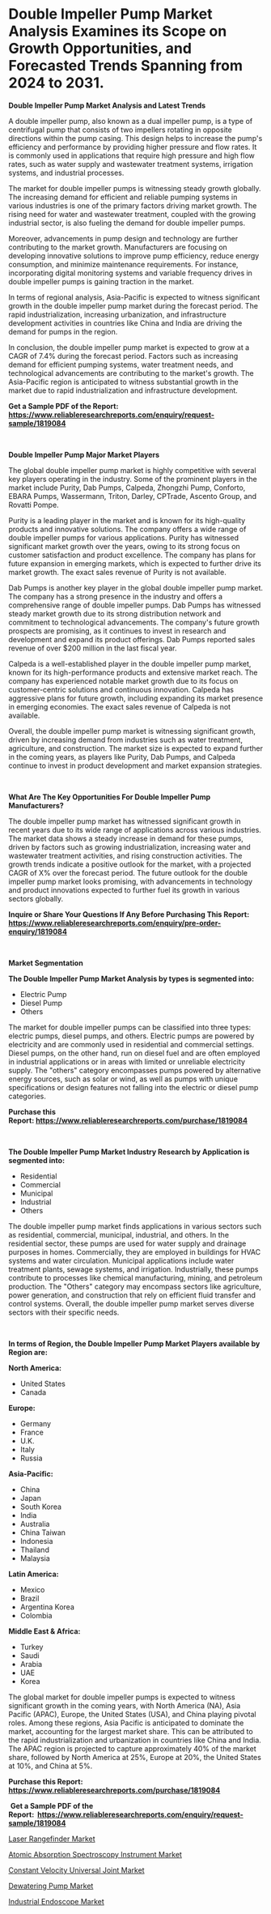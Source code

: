 <p><h1>Double Impeller Pump Market Analysis Examines its Scope on Growth Opportunities, and Forecasted Trends Spanning from 2024 to 2031.</h1></p><p><strong>Double Impeller Pump Market Analysis and Latest Trends</strong></p>
<p><p>A double impeller pump, also known as a dual impeller pump, is a type of centrifugal pump that consists of two impellers rotating in opposite directions within the pump casing. This design helps to increase the pump's efficiency and performance by providing higher pressure and flow rates. It is commonly used in applications that require high pressure and high flow rates, such as water supply and wastewater treatment systems, irrigation systems, and industrial processes.</p><p>The market for double impeller pumps is witnessing steady growth globally. The increasing demand for efficient and reliable pumping systems in various industries is one of the primary factors driving market growth. The rising need for water and wastewater treatment, coupled with the growing industrial sector, is also fueling the demand for double impeller pumps.</p><p>Moreover, advancements in pump design and technology are further contributing to the market growth. Manufacturers are focusing on developing innovative solutions to improve pump efficiency, reduce energy consumption, and minimize maintenance requirements. For instance, incorporating digital monitoring systems and variable frequency drives in double impeller pumps is gaining traction in the market.</p><p>In terms of regional analysis, Asia-Pacific is expected to witness significant growth in the double impeller pump market during the forecast period. The rapid industrialization, increasing urbanization, and infrastructure development activities in countries like China and India are driving the demand for pumps in the region.</p><p>In conclusion, the double impeller pump market is expected to grow at a CAGR of 7.4% during the forecast period. Factors such as increasing demand for efficient pumping systems, water treatment needs, and technological advancements are contributing to the market's growth. The Asia-Pacific region is anticipated to witness substantial growth in the market due to rapid industrialization and infrastructure development.</p></p>
<p><strong>Get a Sample PDF of the Report:&nbsp; <a href="https://www.reliableresearchreports.com/enquiry/request-sample/1819084">https://www.reliableresearchreports.com/enquiry/request-sample/1819084</a></strong></p>
<p>&nbsp;</p>
<p><strong>Double Impeller Pump Major Market Players</strong></p>
<p><p>The global double impeller pump market is highly competitive with several key players operating in the industry. Some of the prominent players in the market include Purity, Dab Pumps, Calpeda, Zhongzhi Pump, Conforto, EBARA Pumps, Wassermann, Triton, Darley, CPTrade, Ascento Group, and Rovatti Pompe.</p><p>Purity is a leading player in the market and is known for its high-quality products and innovative solutions. The company offers a wide range of double impeller pumps for various applications. Purity has witnessed significant market growth over the years, owing to its strong focus on customer satisfaction and product excellence. The company has plans for future expansion in emerging markets, which is expected to further drive its market growth. The exact sales revenue of Purity is not available.</p><p>Dab Pumps is another key player in the global double impeller pump market. The company has a strong presence in the industry and offers a comprehensive range of double impeller pumps. Dab Pumps has witnessed steady market growth due to its strong distribution network and commitment to technological advancements. The company's future growth prospects are promising, as it continues to invest in research and development and expand its product offerings. Dab Pumps reported sales revenue of over $200 million in the last fiscal year.</p><p>Calpeda is a well-established player in the double impeller pump market, known for its high-performance products and extensive market reach. The company has experienced notable market growth due to its focus on customer-centric solutions and continuous innovation. Calpeda has aggressive plans for future growth, including expanding its market presence in emerging economies. The exact sales revenue of Calpeda is not available.</p><p>Overall, the double impeller pump market is witnessing significant growth, driven by increasing demand from industries such as water treatment, agriculture, and construction. The market size is expected to expand further in the coming years, as players like Purity, Dab Pumps, and Calpeda continue to invest in product development and market expansion strategies.</p></p>
<p>&nbsp;</p>
<p><strong>What Are The Key Opportunities For Double Impeller Pump Manufacturers?</strong></p>
<p><p>The double impeller pump market has witnessed significant growth in recent years due to its wide range of applications across various industries. The market data shows a steady increase in demand for these pumps, driven by factors such as growing industrialization, increasing water and wastewater treatment activities, and rising construction activities. The growth trends indicate a positive outlook for the market, with a projected CAGR of X% over the forecast period. The future outlook for the double impeller pump market looks promising, with advancements in technology and product innovations expected to further fuel its growth in various sectors globally.</p></p>
<p><strong>Inquire or Share Your Questions If Any Before Purchasing This Report: <a href="https://www.reliableresearchreports.com/enquiry/pre-order-enquiry/1819084">https://www.reliableresearchreports.com/enquiry/pre-order-enquiry/1819084</a></strong></p>
<p>&nbsp;</p>
<p><strong>Market Segmentation</strong></p>
<p><strong>The Double Impeller Pump Market Analysis by types is segmented into:</strong></p>
<p><ul><li>Electric Pump</li><li>Diesel Pump</li><li>Others</li></ul></p>
<p><p>The market for double impeller pumps can be classified into three types: electric pumps, diesel pumps, and others. Electric pumps are powered by electricity and are commonly used in residential and commercial settings. Diesel pumps, on the other hand, run on diesel fuel and are often employed in industrial applications or in areas with limited or unreliable electricity supply. The "others" category encompasses pumps powered by alternative energy sources, such as solar or wind, as well as pumps with unique specifications or design features not falling into the electric or diesel pump categories.</p></p>
<p><strong>Purchase this Report:&nbsp;<a href="https://www.reliableresearchreports.com/purchase/1819084">https://www.reliableresearchreports.com/purchase/1819084</a></strong></p>
<p>&nbsp;</p>
<p><strong>The Double Impeller Pump Market Industry Research by Application is segmented into:</strong></p>
<p><ul><li>Residential</li><li>Commercial</li><li>Municipal</li><li>Industrial</li><li>Others</li></ul></p>
<p><p>The double impeller pump market finds applications in various sectors such as residential, commercial, municipal, industrial, and others. In the residential sector, these pumps are used for water supply and drainage purposes in homes. Commercially, they are employed in buildings for HVAC systems and water circulation. Municipal applications include water treatment plants, sewage systems, and irrigation. Industrially, these pumps contribute to processes like chemical manufacturing, mining, and petroleum production. The "Others" category may encompass sectors like agriculture, power generation, and construction that rely on efficient fluid transfer and control systems. Overall, the double impeller pump market serves diverse sectors with their specific needs.</p></p>
<p>&nbsp;</p>
<p><strong>In terms of Region, the Double Impeller Pump Market Players available by Region are:</strong></p>
<p>
    <p> <strong> North America: </strong>
        <ul>
            <li>United States</li>
            <li>Canada</li>
        </ul>
        </p> 
    <p> <strong> Europe: </strong>
        <ul>
            <li>Germany</li>
            <li>France</li>
            <li>U.K.</li>
            <li>Italy</li>
            <li>Russia</li>
        </ul>
        </p> 
    <p> <strong> Asia-Pacific: </strong>
        <ul>
            <li>China</li>
            <li>Japan</li>
            <li>South Korea</li>
            <li>India</li>
            <li>Australia</li>
            <li>China Taiwan</li>
            <li>Indonesia</li>
            <li>Thailand</li>
            <li>Malaysia</li>
        </ul>
        </p> 
    <p> <strong> Latin America: </strong>
        <ul>
            <li>Mexico</li>
            <li>Brazil</li>
            <li>Argentina Korea</li>
            <li>Colombia</li>
        </ul>
        </p> 
    <p> <strong> Middle East & Africa: </strong>
        <ul>
            <li>Turkey</li>
            <li>Saudi</li>
            <li>Arabia</li>
            <li>UAE</li>
            <li>Korea</li>
        </ul>
    </p>
    </p>
<p><p>The global market for double impeller pumps is expected to witness significant growth in the coming years, with North America (NA), Asia Pacific (APAC), Europe, the United States (USA), and China playing pivotal roles. Among these regions, Asia Pacific is anticipated to dominate the market, accounting for the largest market share. This can be attributed to the rapid industrialization and urbanization in countries like China and India. The APAC region is projected to capture approximately 40% of the market share, followed by North America at 25%, Europe at 20%, the United States at 10%, and China at 5%.</p></p>
<p><strong>Purchase this Report: <a href="https://www.reliableresearchreports.com/purchase/1819084">https://www.reliableresearchreports.com/purchase/1819084</a></strong></p>
<p>&nbsp;<strong>Get a Sample PDF of the Report:&nbsp;&nbsp;<a href="https://www.reliableresearchreports.com/enquiry/request-sample/1819084">https://www.reliableresearchreports.com/enquiry/request-sample/1819084</a></strong></p>
<p><strong></strong></p>
<p><p><a href="https://github.com/BryceTownsendr/Market-Research-Report-List-2/blob/main/laser-rangefinder-market.md">Laser Rangefinder Market</a></p><p><a href="https://github.com/RickHolmes3/Market-Research-Report-List-2/blob/main/atomic-absorption-spectroscopy-instrument-market.md">Atomic Absorption Spectroscopy Instrument Market</a></p><p><a href="https://github.com/WillieWoodard/Market-Research-Report-List-2/blob/main/constant-velocity-universal-joint-market.md">Constant Velocity Universal Joint Market</a></p><p><a href="https://github.com/PeterParrish5/Market-Research-Report-List-2/blob/main/dewatering-pump-market.md">Dewatering Pump Market</a></p><p><a href="https://github.com/CliffMedina6/Market-Research-Report-List-2/blob/main/industrial-endoscope-market.md">Industrial Endoscope Market</a></p></p>